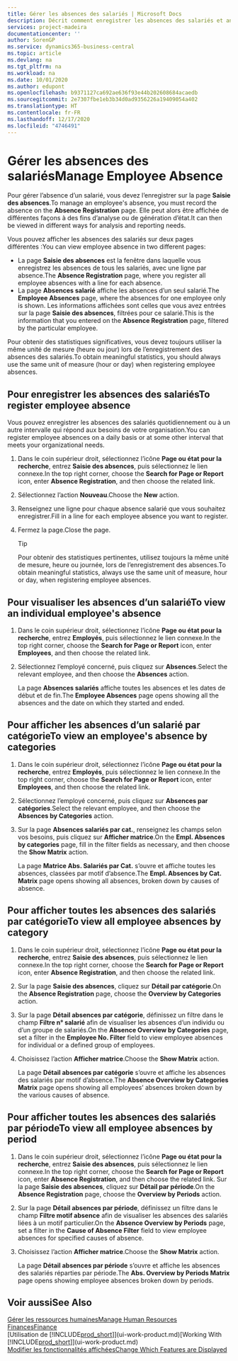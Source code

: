 ```yaml
---
title: Gérer les absences des salariés | Microsoft Docs
description: Décrit comment enregistrer les absences des salariés et analyser les statistiques d’indisponibilité.
services: project-madeira
documentationcenter: ''
author: SorenGP
ms.service: dynamics365-business-central
ms.topic: article
ms.devlang: na
ms.tgt_pltfrm: na
ms.workload: na
ms.date: 10/01/2020
ms.author: edupont
ms.openlocfilehash: b9371127ca692ae636f93e44b202608684acaedb
ms.sourcegitcommit: 2e7307fbe1eb3b34d0ad9356226a19409054a402
ms.translationtype: HT
ms.contentlocale: fr-FR
ms.lasthandoff: 12/17/2020
ms.locfileid: "4746491"
---
```

# <a name="manage-employee-absence"></a><span data-ttu-id="139c1-103">Gérer les absences des salariés</span><span class="sxs-lookup"><span data-stu-id="139c1-103">Manage Employee Absence</span></span>
<span data-ttu-id="139c1-104">Pour gérer l’absence d’un salarié, vous devez l’enregistrer sur la page **Saisie des absences**.</span><span class="sxs-lookup"><span data-stu-id="139c1-104">To manage an employee's absence, you must record the absence on the **Absence Registration** page.</span></span> <span data-ttu-id="139c1-105">Elle peut alors être affichée de différentes façons à des fins d’analyse ou de génération d’état.</span><span class="sxs-lookup"><span data-stu-id="139c1-105">It can then be viewed in different ways for analysis and reporting needs.</span></span>

<span data-ttu-id="139c1-106">Vous pouvez afficher les absences des salariés sur deux pages différentes :</span><span class="sxs-lookup"><span data-stu-id="139c1-106">You can view employee absence in two different pages:</span></span>

* <span data-ttu-id="139c1-107">La page **Saisie des absences** est la fenêtre dans laquelle vous enregistrez les absences de tous les salariés, avec une ligne par absence.</span><span class="sxs-lookup"><span data-stu-id="139c1-107">The **Absence Registration** page, where you register all employee absences with a line for each absence.</span></span>
* <span data-ttu-id="139c1-108">La page **Absences salarié** affiche les absences d’un seul salarié.</span><span class="sxs-lookup"><span data-stu-id="139c1-108">The **Employee Absences** page, where the absences for one employee only is shown.</span></span> <span data-ttu-id="139c1-109">Les informations affichées sont celles que vous avez entrées sur la page **Saisie des absences**, filtrées pour ce salarié.</span><span class="sxs-lookup"><span data-stu-id="139c1-109">This is the information that you entered on the **Absence Registration** page, filtered by the particular employee.</span></span>

<span data-ttu-id="139c1-110">Pour obtenir des statistiques significatives, vous devez toujours utiliser la même unité de mesure (heure ou jour) lors de l’enregistrement des absences des salariés.</span><span class="sxs-lookup"><span data-stu-id="139c1-110">To obtain meaningful statistics, you should always use the same unit of measure (hour or day) when registering employee absences.</span></span>

## <a name="to-register-employee-absence"></a><span data-ttu-id="139c1-111">Pour enregistrer les absences des salariés</span><span class="sxs-lookup"><span data-stu-id="139c1-111">To register employee absence</span></span>
<span data-ttu-id="139c1-112">Vous pouvez enregistrer les absences des salariés quotidiennement ou à un autre intervalle qui répond aux besoins de votre organisation.</span><span class="sxs-lookup"><span data-stu-id="139c1-112">You can register employee absences on a daily basis or at some other interval that meets your organizational needs.</span></span>

1. <span data-ttu-id="139c1-113">Dans le coin supérieur droit, sélectionnez l’icône **Page ou état pour la recherche**, entrez **Saisie des absences**, puis sélectionnez le lien connexe.</span><span class="sxs-lookup"><span data-stu-id="139c1-113">In the top right corner, choose the **Search for Page or Report** icon, enter **Absence Registration**, and then choose the related link.</span></span>
2. <span data-ttu-id="139c1-114">Sélectionnez l’action **Nouveau**.</span><span class="sxs-lookup"><span data-stu-id="139c1-114">Choose the **New** action.</span></span>
3. <span data-ttu-id="139c1-115">Renseignez une ligne pour chaque absence salarié que vous souhaitez enregistrer.</span><span class="sxs-lookup"><span data-stu-id="139c1-115">Fill in a line for each employee absence you want to register.</span></span>
4. <span data-ttu-id="139c1-116">Fermez la page.</span><span class="sxs-lookup"><span data-stu-id="139c1-116">Close the page.</span></span>

    > [!Tip]
    > <span data-ttu-id="139c1-117">Pour obtenir des statistiques pertinentes, utilisez toujours la même unité de mesure, heure ou journée, lors de l’enregistrement des absences.</span><span class="sxs-lookup"><span data-stu-id="139c1-117">To obtain meaningful statistics, always use the same unit of measure, hour or day, when registering employee absences.</span></span>

## <a name="to-view-an-individual-employees-absence"></a><span data-ttu-id="139c1-118">Pour visualiser les absences d’un salarié</span><span class="sxs-lookup"><span data-stu-id="139c1-118">To view an individual employee's absence</span></span>
1. <span data-ttu-id="139c1-119">Dans le coin supérieur droit, sélectionnez l’icône **Page ou état pour la recherche**, entrez **Employés**, puis sélectionnez le lien connexe.</span><span class="sxs-lookup"><span data-stu-id="139c1-119">In the top right corner, choose the **Search for Page or Report** icon, enter **Employees**, and then choose the related link.</span></span>
2. <span data-ttu-id="139c1-120">Sélectionnez l’employé concerné, puis cliquez sur **Absences**.</span><span class="sxs-lookup"><span data-stu-id="139c1-120">Select the relevant employee, and then choose the **Absences** action.</span></span>

    <span data-ttu-id="139c1-121">La page **Absences salariés** affiche toutes les absences et les dates de début et de fin.</span><span class="sxs-lookup"><span data-stu-id="139c1-121">The **Employee Absences** page opens showing all the absences and the date on which they started and ended.</span></span>

## <a name="to-view-an-employees-absence-by-categories"></a><span data-ttu-id="139c1-122">Pour afficher les absences d’un salarié par catégorie</span><span class="sxs-lookup"><span data-stu-id="139c1-122">To view an employee's absence by categories</span></span>
1. <span data-ttu-id="139c1-123">Dans le coin supérieur droit, sélectionnez l’icône **Page ou état pour la recherche**, entrez **Employés**, puis sélectionnez le lien connexe.</span><span class="sxs-lookup"><span data-stu-id="139c1-123">In the top right corner, choose the **Search for Page or Report** icon, enter **Employees**, and then choose the related link.</span></span>
2. <span data-ttu-id="139c1-124">Sélectionnez l’employé concerné, puis cliquez sur **Absences par catégories**.</span><span class="sxs-lookup"><span data-stu-id="139c1-124">Select the relevant employee, and then choose the **Absences by Categories** action.</span></span>
3. <span data-ttu-id="139c1-125">Sur la page **Absences salariés par cat.**, renseignez les champs selon vos besoins, puis cliquez sur **Afficher matrice**.</span><span class="sxs-lookup"><span data-stu-id="139c1-125">On the **Empl. Absences by categories** page, fill in the filter fields as necessary, and then choose the **Show Matrix** action.</span></span>

    <span data-ttu-id="139c1-126">La page **Matrice Abs. Salariés par Cat.** s’ouvre et affiche toutes les absences, classées par motif d’absence.</span><span class="sxs-lookup"><span data-stu-id="139c1-126">The **Empl. Absences by Cat. Matrix** page opens showing all absences, broken down by causes of absence.</span></span>

## <a name="to-view-all-employee-absences-by-category"></a><span data-ttu-id="139c1-127">Pour afficher toutes les absences des salariés par catégorie</span><span class="sxs-lookup"><span data-stu-id="139c1-127">To view all employee absences by category</span></span>
1. <span data-ttu-id="139c1-128">Dans le coin supérieur droit, sélectionnez l’icône **Page ou état pour la recherche**, entrez **Saisie des absences**, puis sélectionnez le lien connexe.</span><span class="sxs-lookup"><span data-stu-id="139c1-128">In the top right corner, choose the **Search for Page or Report** icon, enter **Absence Registration**, and then choose the related link.</span></span>
2. <span data-ttu-id="139c1-129">Sur la page **Saisie des absences**, cliquez sur **Détail par catégorie**.</span><span class="sxs-lookup"><span data-stu-id="139c1-129">On the **Absence Registration** page, choose the **Overview by Categories** action.</span></span>
3. <span data-ttu-id="139c1-130">Sur la page **Détail absences par catégorie**, définissez un filtre dans le champ **Filtre n° salarié** afin de visualiser les absences d’un individu ou d’un groupe de salariés.</span><span class="sxs-lookup"><span data-stu-id="139c1-130">On the **Absence Overview by Categories** page, set a filter in the **Employee No. Filter** field to view employee absences for individual or a defined group of employees.</span></span>
4. <span data-ttu-id="139c1-131">Choisissez l’action **Afficher matrice**.</span><span class="sxs-lookup"><span data-stu-id="139c1-131">Choose the **Show Matrix** action.</span></span>

    <span data-ttu-id="139c1-132">La page **Détail absences par catégorie** s’ouvre et affiche les absences des salariés par motif d’absence.</span><span class="sxs-lookup"><span data-stu-id="139c1-132">The **Absence Overview by Categories Matrix** page opens showing all employees’ absences broken down by the various causes of absence.</span></span>

## <a name="to-view-all-employee-absences-by-period"></a><span data-ttu-id="139c1-133">Pour afficher toutes les absences des salariés par période</span><span class="sxs-lookup"><span data-stu-id="139c1-133">To view all employee absences by period</span></span>
1. <span data-ttu-id="139c1-134">Dans le coin supérieur droit, sélectionnez l’icône **Page ou état pour la recherche**, entrez **Saisie des absences**, puis sélectionnez le lien connexe.</span><span class="sxs-lookup"><span data-stu-id="139c1-134">In the top right corner, choose the **Search for Page or Report** icon, enter **Absence Registration**, and then choose the related link.</span></span>
   <span data-ttu-id="139c1-135">Sur la page **Saisie des absences**, cliquez sur **Détail par période**.</span><span class="sxs-lookup"><span data-stu-id="139c1-135">On the **Absence Registration** page, choose the **Overview by Periods** action.</span></span>
2. <span data-ttu-id="139c1-136">Sur la page **Détail absences par période**, définissez un filtre dans le champ **Filtre motif absence** afin de visualiser les absences des salariés liées à un motif particulier.</span><span class="sxs-lookup"><span data-stu-id="139c1-136">On the **Absence Overview by Periods** page, set a filter in the **Cause of Absence Filter** field to view employee absences for specified causes of absence.</span></span>
3. <span data-ttu-id="139c1-137">Choisissez l’action **Afficher matrice**.</span><span class="sxs-lookup"><span data-stu-id="139c1-137">Choose the **Show Matrix** action.</span></span>

    <span data-ttu-id="139c1-138">La page **Détail absences par période** s’ouvre et affiche les absences des salariés réparties par période.</span><span class="sxs-lookup"><span data-stu-id="139c1-138">The **Abs. Overview by Periods Matrix** page opens showing employee absences broken down by periods.</span></span>

## <a name="see-also"></a><span data-ttu-id="139c1-139">Voir aussi</span><span class="sxs-lookup"><span data-stu-id="139c1-139">See Also</span></span>
[<span data-ttu-id="139c1-140">Gérer les ressources humaines</span><span class="sxs-lookup"><span data-stu-id="139c1-140">Manage Human Resources</span></span>](hr-manage-human-resources.md)  
[<span data-ttu-id="139c1-141">Finances</span><span class="sxs-lookup"><span data-stu-id="139c1-141">Finance</span></span>](finance.md)  
<span data-ttu-id="139c1-142">[Utilisation de [!INCLUDE[prod_short](includes/prod_short.md)]](ui-work-product.md)</span><span class="sxs-lookup"><span data-stu-id="139c1-142">[Working With [!INCLUDE[prod_short](includes/prod_short.md)]](ui-work-product.md)</span></span>  
[<span data-ttu-id="139c1-143">Modifier les fonctionnalités affichées</span><span class="sxs-lookup"><span data-stu-id="139c1-143">Change Which Features are Displayed</span></span>](ui-experiences.md)
